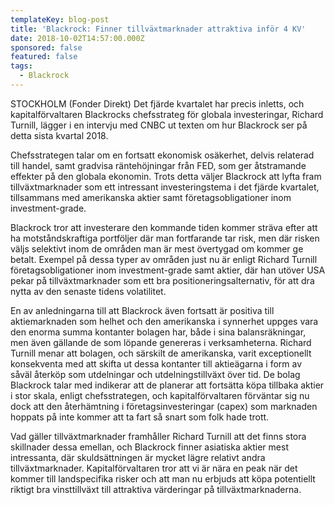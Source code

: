 ```yaml
---
templateKey: blog-post
title: 'Blackrock: Finner tillväxtmarknader attraktiva inför 4 KV'
date: 2018-10-02T14:57:00.000Z
sponsored: false
featured: false
tags:
  - Blackrock
---
```

STOCKHOLM (Fonder Direkt) Det fjärde kvartalet har precis inletts, och kapitalförvaltaren Blackrocks chefsstrateg för globala investeringar, Richard Turnill, lägger i en intervju med CNBC ut texten om hur Blackrock ser på detta sista kvartal 2018.

Chefsstrategen talar om en fortsatt ekonomisk osäkerhet, delvis relaterad till handel, samt gradvisa räntehöjningar från FED, som ger åtstramande effekter på den globala ekonomin. Trots detta väljer Blackrock att lyfta fram tillväxtmarknader som ett intressant investeringstema i det fjärde kvartalet, tillsammans med amerikanska aktier samt företagsobligationer inom investment-grade.

Blackrock tror att investerare den kommande tiden kommer sträva efter att ha motståndskraftiga portföljer där man fortfarande tar risk, men där risken väljs selektivt inom de områden man är mest övertygad om kommer ge betalt. Exempel på dessa typer av områden just nu är enligt Richard Turnill företagsobligationer inom investment-grade samt aktier, där han utöver USA pekar på tillväxtmarknader som ett bra positioneringsalternativ, för att dra nytta av den senaste tidens volatilitet. 

En av anledningarna till att Blackrock även fortsatt är positiva till aktiemarknaden som helhet och den amerikanska i synnerhet uppges vara den enorma summa kontanter bolagen har, både i sina balansräkningar, men även gällande de som löpande genereras i verksamheterna. Richard Turnill menar att bolagen, och särskilt de amerikanska, varit exceptionellt konsekventa med att skifta ut dessa kontanter till aktieägarna i form av såväl återköp som utdelningar och utdelningstillväxt över tid. De bolag Blackrock talar med indikerar att de planerar att fortsätta köpa tillbaka aktier i stor skala, enligt chefsstrategen, och kapitalförvaltaren förväntar sig nu dock att den återhämtning i företagsinvesteringar (capex) som marknaden hoppats på inte kommer att ta fart så snart som folk hade trott.

Vad gäller tillväxtmarknader framhåller Richard Turnill att det finns stora skillnader dessa emellan, och Blackrock finner asiatiska aktier mest intressanta, där skuldsättningen är mycket lägre relativt andra tillväxtmarknader. Kapitalförvaltaren tror att vi är nära en peak när det kommer till landspecifika risker och att man nu erbjuds att köpa potentiellt riktigt bra vinsttillväxt till attraktiva värderingar på tillväxtmarknaderna.
